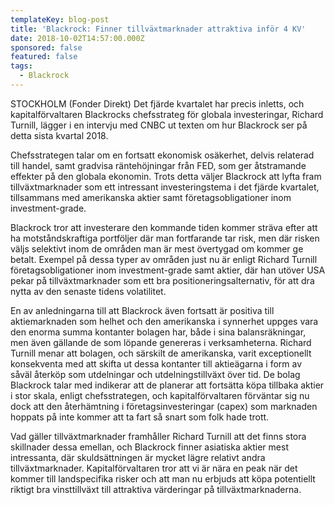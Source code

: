 ```yaml
---
templateKey: blog-post
title: 'Blackrock: Finner tillväxtmarknader attraktiva inför 4 KV'
date: 2018-10-02T14:57:00.000Z
sponsored: false
featured: false
tags:
  - Blackrock
---
```

STOCKHOLM (Fonder Direkt) Det fjärde kvartalet har precis inletts, och kapitalförvaltaren Blackrocks chefsstrateg för globala investeringar, Richard Turnill, lägger i en intervju med CNBC ut texten om hur Blackrock ser på detta sista kvartal 2018.

Chefsstrategen talar om en fortsatt ekonomisk osäkerhet, delvis relaterad till handel, samt gradvisa räntehöjningar från FED, som ger åtstramande effekter på den globala ekonomin. Trots detta väljer Blackrock att lyfta fram tillväxtmarknader som ett intressant investeringstema i det fjärde kvartalet, tillsammans med amerikanska aktier samt företagsobligationer inom investment-grade.

Blackrock tror att investerare den kommande tiden kommer sträva efter att ha motståndskraftiga portföljer där man fortfarande tar risk, men där risken väljs selektivt inom de områden man är mest övertygad om kommer ge betalt. Exempel på dessa typer av områden just nu är enligt Richard Turnill företagsobligationer inom investment-grade samt aktier, där han utöver USA pekar på tillväxtmarknader som ett bra positioneringsalternativ, för att dra nytta av den senaste tidens volatilitet. 

En av anledningarna till att Blackrock även fortsatt är positiva till aktiemarknaden som helhet och den amerikanska i synnerhet uppges vara den enorma summa kontanter bolagen har, både i sina balansräkningar, men även gällande de som löpande genereras i verksamheterna. Richard Turnill menar att bolagen, och särskilt de amerikanska, varit exceptionellt konsekventa med att skifta ut dessa kontanter till aktieägarna i form av såväl återköp som utdelningar och utdelningstillväxt över tid. De bolag Blackrock talar med indikerar att de planerar att fortsätta köpa tillbaka aktier i stor skala, enligt chefsstrategen, och kapitalförvaltaren förväntar sig nu dock att den återhämtning i företagsinvesteringar (capex) som marknaden hoppats på inte kommer att ta fart så snart som folk hade trott.

Vad gäller tillväxtmarknader framhåller Richard Turnill att det finns stora skillnader dessa emellan, och Blackrock finner asiatiska aktier mest intressanta, där skuldsättningen är mycket lägre relativt andra tillväxtmarknader. Kapitalförvaltaren tror att vi är nära en peak när det kommer till landspecifika risker och att man nu erbjuds att köpa potentiellt riktigt bra vinsttillväxt till attraktiva värderingar på tillväxtmarknaderna.
